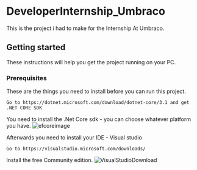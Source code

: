 # DeveloperInternship_Umbraco
This is the project i had to make for the Internship At Umbraco.

## Getting started

These instructions will help you get the project running on your PC. 


### Prerequisites
These are the things you need to install before you can run this project. 

```
Go to https://dotnet.microsoft.com/download/dotnet-core/3.1 and get .NET CORE SDK
```
You need to install the .Net Core sdk - you can choose whatever platform you have.
![efcoreimage](https://user-images.githubusercontent.com/43537820/82260732-1403f280-995e-11ea-948d-93cb3c8ed8de.PNG)

Afterwards you need to install your IDE - Visual studio
```
Go to https://visualstudio.microsoft.com/downloads/
```
Install the free Community edition. 
![VisualStudioDownload](https://user-images.githubusercontent.com/43537820/82260890-5af1e800-995e-11ea-8d39-329f51284ccd.PNG)
